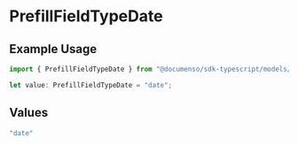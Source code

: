 # PrefillFieldTypeDate

## Example Usage

```typescript
import { PrefillFieldTypeDate } from "@documenso/sdk-typescript/models/operations";

let value: PrefillFieldTypeDate = "date";
```

## Values

```typescript
"date"
```